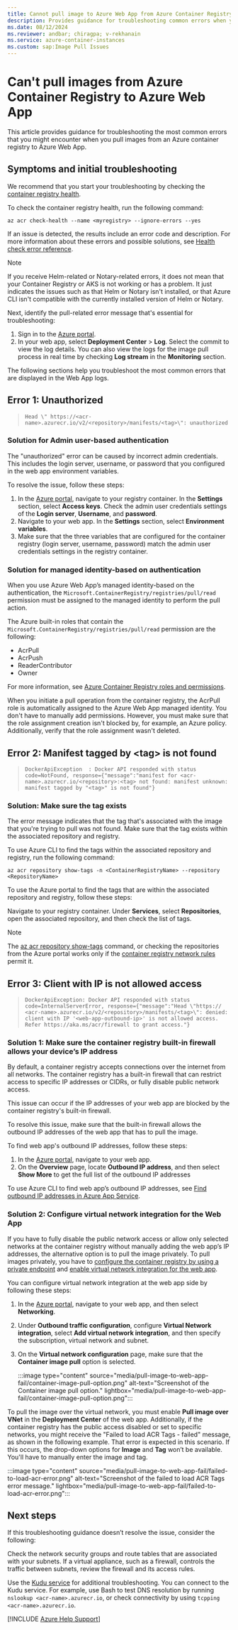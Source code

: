 ```yaml
---
title: Cannot pull image to Azure Web App from Azure Container Registry
description: Provides guidance for troubleshooting common errors when you pull images from a container registry to Azure Web App for Containers.
ms.date: 08/12/2024
ms.reviewer: andbar; chiragpa; v-rekhanain 
ms.service: azure-container-instances
ms.custom: sap:Image Pull Issues
---
```


# Can't pull images from Azure Container Registry to Azure Web App

This article provides guidance for troubleshooting the most common errors that you might encounter when you pull images from an Azure container registry to Azure Web App.

## Symptoms and initial troubleshooting

We recommend that you start your troubleshooting by checking the [container registry health](/azure/container-registry/container-registry-check-health).

To check the container registry health, run the following command:

```azurecli
az acr check-health --name <myregistry> --ignore-errors --yes
```

If an issue is detected, the results include an error code and description. For more information about these errors and possible solutions, see [Health check error reference](/azure/container-registry/container-registry-health-error-reference).

> [!NOTE]
> If you receive Helm-related or Notary-related errors, it does not mean that your Container Registry or AKS is not working or has a problem. It just indicates the issues such as that Helm or Notary isn't installed, or that Azure CLI isn't compatible with the currently installed version of Helm or Notary.

Next, identify the pull-related error message that's essential for troubleshooting:

1. Sign in to the [Azure portal](https://portal.azure.com).
1. In your web app, select **Deployment Center** > **Log**. Select the commit to view the log details. You can also view the logs for the image pull process in real time by checking **Log stream** in the **Monitoring** section.

The following sections help you troubleshoot the most common errors that are displayed in the Web App logs.

## Error 1: Unauthorized

> `Head \" https://<acr-name>.azurecr.io/v2/<repository>/manifests/<tag>\": unauthorized`

### Solution for Admin user-based authentication

The "unauthorized" error can be caused by incorrect admin credentials. This includes the login server, username, or password that you configured in the web app environment variables.

To resolve the issue, follow these steps:

1. In the [Azure portal](https://portal.azure.com), navigate to your registry container. In the **Settings** section, select **Access keys**. Check the admin user credentials settings of the **Login server**, **Username**, and **password**.
1. Navigate to your web app. In the **Settings** section, select **Environment variables**.
1. Make sure that the three variables that are configured for the container registry (login server, username, password) match the admin user credentials settings in the registry container.

### Solution for managed identity-based on authentication

When you use Azure Web App’s managed identity-based on the authentication, the `Microsoft.ContainerRegistry/registries/pull/read` permission must be assigned to the managed identity to perform the pull action.

The Azure built-in roles that contain the `Microsoft.ContainerRegistry/registries/pull/read` permission are the following:

- AcrPull
- AcrPush
- ReaderContributor
- Owner

For more information, see [Azure Container Registry roles and permissions](/azure/container-registry/container-registry-roles?tabs=azure-cli).

When you initiate a pull operation from the container registry, the AcrPull role is automatically assigned to the Azure Web App managed identity. You don't have to manually add permissions. However, you must make sure that the role assignment creation isn't blocked by, for example, an Azure policy. Additionally, verify that the role assignment wasn't deleted.

## Error 2: Manifest tagged by &lt;tag&gt; is not found

> `DockerApiException  : Docker API responded with status code=NotFound, response={"message":"manifest for <acr-name>.azurecr.io/<repository>:<tag> not found: manifest unknown: manifest tagged by "<tag>" is not found"}`

### Solution: Make sure the tag exists

The error message indicates that the tag that's associated with the image that you're trying to pull was not found. Make sure that the tag exists within the associated repository and registry.

To use Azure CLI to find the tags within the associated repository and registry, run the following command:

```azurecli
az acr repository show-tags -n <ContainerRegistryName> --repository <RepositoryName>
```

To use the Azure portal to find the tags that are within the associated repository and registry, follow these steps:

Navigate to your registry container. Under **Services**, select **Repositories**, open the associated repository, and then check the list of tags.

> [!NOTE]
> The [az acr repository show-tags](/cli/azure/acr/repository?view=azure-cli-latest#az-acr-repository-show-tags&preserve-view=true) command, or checking the repositories from the Azure portal works only if the [container registry network rules](/azure/container-registry/container-registry-access-selected-networks) permit it.

## Error 3: Client with IP is not allowed access

> `DockerApiException: Docker API responded with status code=InternalServerError, response={"message":"Head \"https:// <acr-name>.azurecr.io/v2/<repository>/manifests/<tag>\": denied: client with IP '<web-app-outbound-ip>' is not allowed access. Refer https://aka.ms/acr/firewall to grant access."}`

### Solution 1: Make sure the container registry built-in firewall allows your device’s IP address

By default, a container registry accepts connections over the internet from all networks. The container registry has a built-in firewall that can restrict access to specific IP addresses or CIDRs, or fully disable public network access.

This issue can occur if the IP addresses of your web app are blocked by the container registry's built-in firewall.

To resolve this issue, make sure that the built-in firewall allows the outbound IP addresses of the web app that has to pull the image. 

To find web app's outbound IP addresses, follow these steps:

1. In the [Azure portal](https://portal.azure.com), navigate to your web app.
1. On the **Overview** page, locate **Outbound IP address**, and then select **Show More** to get the full list of the outbound IP addresses

To use Azure CLI to find web app’s outbound IP addresses, see [Find outbound IP addresses in Azure App Service](/azure/app-service/overview-inbound-outbound-ips#find-outbound-ips).

### Solution 2: Configure virtual network integration for the Web App

If you have to fully disable the public network access or allow only selected networks at the container registry without manually adding the web app’s IP addresses, the alternative option is to pull the image privately. To pull images privately, you have to [configure the container registry by using a private endpoint](/azure/container-registry/container-registry-private-link) and [enable virtual network integration for the web app](/azure/app-service/configure-vnet-integration-enable).

You can configure virtual network integration at the web app side by following these steps:

1. In the [Azure portal](https://portal.azure.com), navigate to your web app, and then select **Networking**.
1. Under **Outbound traffic configuration**, configure **Virtual Network integration**, select **Add virtual network integration**, and then specify the subscription, virtual network and subnet.
1. On the **Virtual network configuration** page, make sure that the **Container image pull** option is selected.

    :::image type="content" source="media/pull-image-to-web-app-fail/container-image-pull-option.png" alt-text="Screenshot of the Container image pull option." lightbox="media/pull-image-to-web-app-fail/container-image-pull-option.png":::

To pull the image over the virtual network, you must enable **Pull image over VNet** in the **Deployment Center** of the web app. Additionally, if the container registry has the public access disabled or set to specific networks, you might receive the "Failed to load ACR Tags - failed" message, as shown in the following example. That error is expected in this scenario. If this occurs, the drop-down options for **Image** and **Tag** won’t be available. You'll have to manually enter the image and tag.

:::image type="content" source="media/pull-image-to-web-app-fail/failed-to-load-acr-error.png" alt-text="Screenshot of the failed to load ACR Tags error message." lightbox="media/pull-image-to-web-app-fail/failed-to-load-acr-error.png":::
 
## Next steps

If this troubleshooting guidance doesn’t resolve the issue, consider the following:

Check the network security groups and route tables that are associated with your subnets.
If a virtual appliance, such as a firewall, controls the traffic between subnets, review the firewall and its access rules.

Use the [Kudu service](/azure/app-service/resources-kudu) for additional troubleshooting. You can connect to the Kudu service. For example, use Bash to test DNS resolution by running `nslookup <acr-name>.azurecr.io`, or check connectivity by using `tcpping <acr-name>.azurecr.io`.

[!INCLUDE [Azure Help Support](../../includes/azure-help-support.md)]

